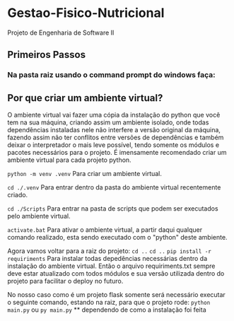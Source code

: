 # Gestao-Fisico-Nutricional
Projeto de Engenharia de Software II

## Primeiros Passos
### Na pasta raiz usando o command prompt do windows faça:
## Por que criar um ambiente virtual?
O ambiente virtual vai fazer uma cópia da instalação do python que você tem na sua máquina, criando assim um ambiente isolado, onde todas dependências instaladas nele não interfere a versão original da máquina, fazendo assim não ter conflitos entre versões de dependências e também deixar o interpretador o mais leve possível, tendo somente os módulos e pacotes necessários para o projeto. É imensamente recomendado criar um ambiente virtual para cada projeto python.

```python -m venv .venv``` Para criar um ambiente virtual.

```cd ./.venv``` Para entrar dentro da pasta do ambiente virtual recentemente criado.

```cd ./Scripts``` Para entrar na pasta de scripts que podem ser executados pelo ambiente virtual.

```activate.bat``` Para ativar o ambiente virtual, a partir daqui qualquer comando realizado, esta sendo executado com o "python" deste ambiente.

Agora vamos voltar para a raiz do projeto:
```cd ..```
```cd ..```
```pip install -r requiriments``` Para instalar todas depedências necessárias dentro da instalação do ambiente virtual.
    Então o arquivo requiriments.txt sempre deve estar atualizado com todos módulos e sua versão utilizada dentro do projeto para facilitar o deploy no futuro.

No nosso caso como é um projeto flask somente será necessário executar o seguinte comando, estando na raiz, para que o projeto rode:
```python main.py```
ou 
```py main.py``` ** dependendo de como a instalação foi feita


